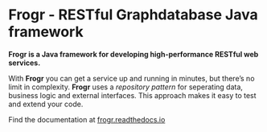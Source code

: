 Frogr - RESTful Graphdatabase Java framework
============================================

**Frogr is a Java framework for developing high-performance RESTful web services.**

With **Frogr** you can get a service up and running in minutes, but there’s no limit in complexity. 
**Frogr** uses a *repository pattern* for seperating data, business logic and external interfaces. 
This approach makes it easy to test and extend your code.

Find the documentation at [frogr.readthedocs.io](http://frogr.readthedocs.io)